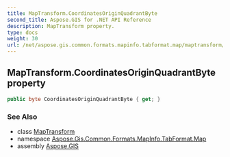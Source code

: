 ```yaml
---
title: MapTransform.CoordinatesOriginQuadrantByte
second_title: Aspose.GIS for .NET API Reference
description: MapTransform property. 
type: docs
weight: 30
url: /net/aspose.gis.common.formats.mapinfo.tabformat.map/maptransform/coordinatesoriginquadrantbyte/
---
```

## MapTransform.CoordinatesOriginQuadrantByte property

```csharp
public byte CoordinatesOriginQuadrantByte { get; }
```

### See Also

* class [MapTransform](../)
* namespace [Aspose.Gis.Common.Formats.MapInfo.TabFormat.Map](../../maptransform/)
* assembly [Aspose.GIS](../../../)


